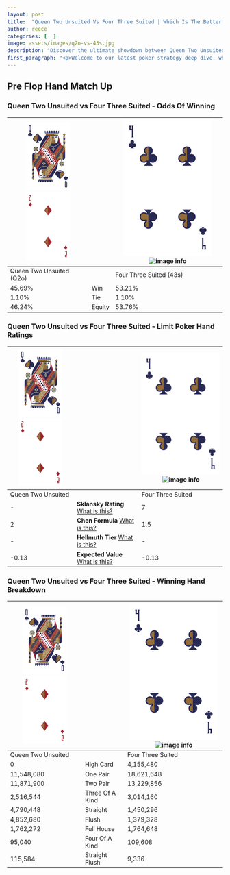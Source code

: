 ```yaml
---
layout: post
title:  "Queen Two Unsuited Vs Four Three Suited | Which Is The Better Hand In Poker? A Complete Guide"
author: reece
categories: [  ]
image: assets/images/q2o-vs-43s.jpg
description: "Discover the ultimate showdown between Queen Two Unsuited and Four Three Suited in poker! Uncover the odds, strategies, and scenarios where one hand triumphs over the other. Get ready to up your poker game with this thrilling analysis."
first_paragraph: "<p>Welcome to our latest poker strategy deep dive, where we're pitting two distinct hands against each other in a high-stakes showdown: Queen Two Unsuited vs Four Three Suited.</p><p>In the dynamic world of poker, every decision counts, and knowing which hand holds the upper hand is key to your success at the table.</p><p>In this article, we'll dissect these two hands, explore the scenarios where one dominates the other, and equip you with the knowledge to make strategic choices that can tip the odds in your favor.</p><p>Get ready to unravel the intriguing dynamics of these poker hands and elevate your game to new heights.</p>"
---
```




[comment]: # (sp0)

## Pre Flop Hand Match Up

<div class="table hand-ratings" markdown="1"> 



### Queen Two Unsuited vs Four Three Suited - Odds Of Winning


    
| ![image info](assets/images/hand1/Q.png) ![image info](assets/images/hand1/2o.png) |  | ![image info](assets/images/hand2/4.png) ![image info](assets/images/hand2/3s.png) |
| -------- | -------- | -------- |
| Queen Two Unsuited (Q2o) |  | Four Three Suited (43s) |
| 45.69% | Win | 53.21% |
| 1.10% | Tie | 1.10% |
| 46.24% | Equity | 53.76% |




[comment]: # (sp1)



### Queen Two Unsuited vs Four Three Suited - Limit Poker Hand Ratings


    
| ![image info](assets/images/hand1/Q.png) ![image info](assets/images/hand1/2o.png) |  | ![image info](assets/images/hand2/4.png) ![image info](assets/images/hand2/3s.png) |
| -------- | -------- | -------- |
| Queen Two Unsuited |  | Four Three Suited |
| - | **Sklansky Rating** [What is this?](/sklansky-rating-explained) | 7 |
| 2 | **Chen Formula** [What is this?](/chen-formula-explained) | 1.5 |
| - | **Hellmuth Tier** [What is this?](/Hellmuth-tier-explained) | - |
| -0.13 | **Expected Value** [What is this?](/expected-value-explained) | -0.13 |




[comment]: # (sp2)



### Queen Two Unsuited vs Four Three Suited - Winning Hand Breakdown


    
| ![image info](assets/images/hand1/Q.png) ![image info](assets/images/hand1/2o.png) |  | ![image info](assets/images/hand2/4.png) ![image info](assets/images/hand2/3s.png) |
| -------- | -------- | -------- |
| Queen Two Unsuited |  | Four Three Suited |
| 0 | High Card | 4,155,480 |
| 11,548,080 | One Pair | 18,621,648 |
| 11,871,900 | Two Pair | 13,229,856 |
| 2,516,544 | Three Of A Kind | 3,014,160 |
| 4,790,448 | Straight | 1,450,296 |
| 4,852,680 | Flush | 1,379,328 |
| 1,762,272 | Full House | 1,764,648 |
| 95,040 | Four Of A Kind | 109,608 |
| 115,584 | Straight Flush | 9,336 |




[comment]: # (sp3)



</div>

[comment]: # (sp4)



[comment]: # (sp5)

